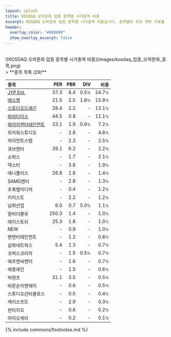 ```yaml
---
layout: splash
title: KOSDAQ 오락문화 업종 종목별 시가총액 비중
excerpt: KOSDAQ 오락문화 업종 종목별 시가총액 비중입니다. 종목별로 주요 재무 지표를 함께 표시합니다.
header:
  overlay_color: "#800000"
  show_overlay_excerpt: false
---
```

<br>
![KOSDAQ 오락문화 업종 종목별 시가총액 비중](images/kosdaq_업종_오락문화_종목.png)
<br>
> **종목 목록 (29)**<a id="list"></a>

| **종목** | **PER** | **PBR** | **DIV** | **비중** |
| :------- | ------: | ------: | ------: | -------: |
| [JYP Ent.](/035900/) | 37.3 | 8.4 | 0.5<small>%</small> | 24.7<small>%</small> |
| [에스엠](/041510/) | 21.5 | 2.5 | 1.6<small>%</small> | 15.9<small>%</small> |
| [스튜디오드래곤](/253450/) | 28.4 | 2.2 | - | 13.1<small>%</small> |
| [파라다이스](/034230/) | 44.5 | 0.8 | - | 11.1<small>%</small> |
| [와이지엔터테인먼트](/122870/) | 23.1 | 1.9 | 0.6<small>%</small> | 7.2<small>%</small> |
| 위지윅스튜디오 | - | 2.8 | - | 4.6<small>%</small> |
| 자이언트스텝 | - | 2.3 | - | 2.5<small>%</small> |
| 큐브엔터 | 39.1 | 6.2 | - | 2.2<small>%</small> |
| 쇼박스 | - | 1.7 | - | 2.1<small>%</small> |
| 덱스터 | - | 3.8 | - | 1.9<small>%</small> |
| 애니플러스 | 26.8 | 1.8 | - | 1.4<small>%</small> |
| SAMG엔터 | - | 2.8 | - | 1.3<small>%</small> |
| 초록뱀미디어 | - | 0.4 | - | 1.2<small>%</small> |
| 키이스트 | - | 2.2 | - | 1.2<small>%</small> |
| 남화산업 | 6.0 | 0.7 | 5.0<small>%</small> | 1.1<small>%</small> |
| 알비더블유 | 250.3 | 1.4 | - | 1.0<small>%</small> |
| 에이스토리 | 25.3 | 1.8 | - | 1.0<small>%</small> |
| NEW | - | 0.9 | - | 1.0<small>%</small> |
| 팬엔터테인먼트 | - | 1.2 | - | 0.8<small>%</small> |
| 삼화네트웍스 | 5.4 | 1.3 | - | 0.7<small>%</small> |
| 코퍼스코리아 | - | 1.5 | 0.5<small>%</small> | 0.7<small>%</small> |
| 에프엔씨엔터 | - | 1.6 | - | 0.7<small>%</small> |
| 래몽래인 | - | 1.5 | - | 0.6<small>%</small> |
| 빅텐츠 | 31.1 | 3.5 | - | 0.5<small>%</small> |
| 바른손이앤에이 | - | 0.6 | - | 0.5<small>%</small> |
| 스튜디오산타클로스 | - | 0.5 | - | 0.4<small>%</small> |
| 캐리소프트 | - | 2.9 | - | 0.3<small>%</small> |
| 판타지오 | - | 0.6 | - | 0.2<small>%</small> |
| 아이오케이 | - | 0.2 | - | 0.1<small>%</small> |

{% include commons/footnotes.md %}